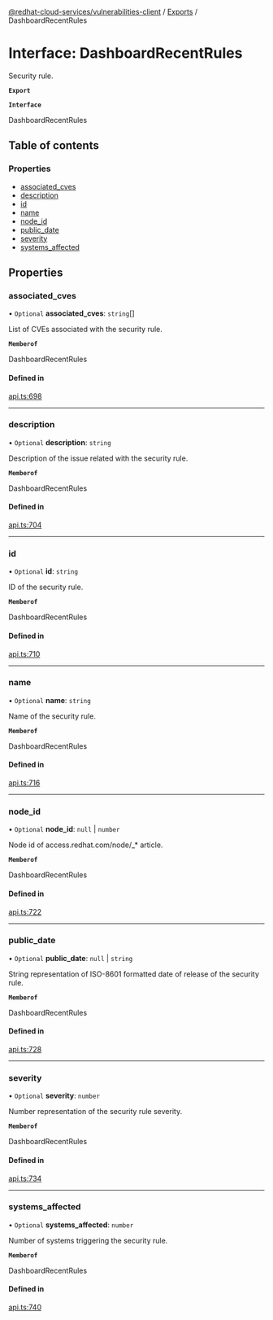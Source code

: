 [@redhat-cloud-services/vulnerabilities-client](../README.md) / [Exports](../modules.md) / DashboardRecentRules

# Interface: DashboardRecentRules

Security rule.

**`Export`**

**`Interface`**

DashboardRecentRules

## Table of contents

### Properties

- [associated\_cves](DashboardRecentRules.md#associated_cves)
- [description](DashboardRecentRules.md#description)
- [id](DashboardRecentRules.md#id)
- [name](DashboardRecentRules.md#name)
- [node\_id](DashboardRecentRules.md#node_id)
- [public\_date](DashboardRecentRules.md#public_date)
- [severity](DashboardRecentRules.md#severity)
- [systems\_affected](DashboardRecentRules.md#systems_affected)

## Properties

### associated\_cves

• `Optional` **associated\_cves**: `string`[]

List of CVEs associated with the security rule.

**`Memberof`**

DashboardRecentRules

#### Defined in

[api.ts:698](https://github.com/RedHatInsights/javascript-clients/blob/master/packages/vulnerabilities/git-api/api.ts#L698)

___

### description

• `Optional` **description**: `string`

Description of the issue related with the security rule.

**`Memberof`**

DashboardRecentRules

#### Defined in

[api.ts:704](https://github.com/RedHatInsights/javascript-clients/blob/master/packages/vulnerabilities/git-api/api.ts#L704)

___

### id

• `Optional` **id**: `string`

ID of the security rule.

**`Memberof`**

DashboardRecentRules

#### Defined in

[api.ts:710](https://github.com/RedHatInsights/javascript-clients/blob/master/packages/vulnerabilities/git-api/api.ts#L710)

___

### name

• `Optional` **name**: `string`

Name of the security rule.

**`Memberof`**

DashboardRecentRules

#### Defined in

[api.ts:716](https://github.com/RedHatInsights/javascript-clients/blob/master/packages/vulnerabilities/git-api/api.ts#L716)

___

### node\_id

• `Optional` **node\_id**: ``null`` \| `number`

Node id of access.redhat.com/node/_* article.

**`Memberof`**

DashboardRecentRules

#### Defined in

[api.ts:722](https://github.com/RedHatInsights/javascript-clients/blob/master/packages/vulnerabilities/git-api/api.ts#L722)

___

### public\_date

• `Optional` **public\_date**: ``null`` \| `string`

String representation of ISO-8601 formatted date of release of the security rule.

**`Memberof`**

DashboardRecentRules

#### Defined in

[api.ts:728](https://github.com/RedHatInsights/javascript-clients/blob/master/packages/vulnerabilities/git-api/api.ts#L728)

___

### severity

• `Optional` **severity**: `number`

Number representation of the security rule severity.

**`Memberof`**

DashboardRecentRules

#### Defined in

[api.ts:734](https://github.com/RedHatInsights/javascript-clients/blob/master/packages/vulnerabilities/git-api/api.ts#L734)

___

### systems\_affected

• `Optional` **systems\_affected**: `number`

Number of systems triggering the security rule.

**`Memberof`**

DashboardRecentRules

#### Defined in

[api.ts:740](https://github.com/RedHatInsights/javascript-clients/blob/master/packages/vulnerabilities/git-api/api.ts#L740)
